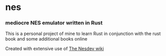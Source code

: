 # nes
### mediocre NES emulator written in Rust

This is a personal project of mine to learn Rust in conjunction with the rust book and some additional books online

Created with extensive use of [The Nesdev wiki](https://wiki.nesdev.org/w/index.php?title=Nesdev_Wiki)
